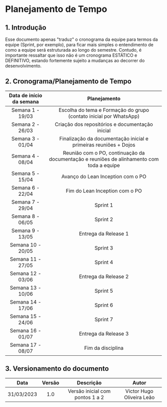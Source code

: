 # Planejamento de Tempo

## 1. Introdução

Esse documento apenas "traduz" o cronograma da equipe para termos da equipe (Sprint, por exemplo), para ficar mais simples o entendimento de como a equipe será estruturada ao longo do semestre. Contudo, é importante ressaltar que isso não é um cronograma ESTÁTICO e DEFINITIVO, estando fortemente sujeito a mudanças ao decorrer do desenvolvimento.

## 2. Cronograma/Planejamento de Tempo

| Data de início da semana | Planejamento |
| :----------------------: | :----------: |
| Semana 1 - 19/03 | Escolha do tema e Formação do grupo (contato inicial por WhatsApp) |
| Semana 2 - 26/03 | Criação dos repositórios e documentação inicial |
| Semana 3 - 01/04 | Finalização da documentação inicial e primeiras reuniões + Dojos |
| Semana 4 - 08/04 | Reunião com o PO, continuação da documentação e reuniões de alinhamento com toda a equipe |
| Semana 5 - 15/04 | Avanço do Lean Inception com o PO |
| Semana 6 - 22/04 | Fim do Lean Inception com o PO |
| Semana 7 - 29/04 | Sprint 1 |
| Semana 8 - 06/05 | Sprint 2 |
| Semana 9 - 13/05 | Entrega da Release 1 |
| Semana 10 - 20/05 | Sprint 3 |
| Semana 11 - 27/05 | Sprint 4 |
| Semana 12 - 03/06 | Entrega da Release 2 |
| Semana 13 - 10/06 | Sprint 5 |
| Semana 14 - 17/06 | Sprint 6 |
| Semana 15 - 24/06 | Sprint 7 |
| Semana 16 - 01/07 | Entrega da Release 3 |
| Semana 17 - 08/07 | Fim da disciplina |

## 3. Versionamento do documento

| Data | Versão | Descrição | Autor |
| :-----: | :-------------: | :---------------: | :-: |
| 31/03/2023 | 1.0 | Versão inicial com pontos 1 a 2 | Victor Hugo Oliveira Leão | 